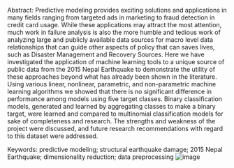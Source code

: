 Abstract: Predictive modeling provides exciting solutions and applications in many fields ranging from targeted ads in marketing to fraud detection in credit card usage. While these applications may attract the most attention, much work in failure analysis is also the more humble and tedious work of analyzing large and publicly available data sources for macro level data relationships that can guide other aspects of policy that can saves lives, such as Disaster Management and Recovery Sources. Here we have investigated the application of machine learning tools to a unique source of public data from the 2015 Nepal Earthquake to demonstrate the utility of these approaches beyond what has already been shown in the literature. Using various linear, nonlinear, parametric, and non-parametric machine learning algorithms we showed that there is no significant difference in performance among models using five target classes. Binary classification models, generated and learned by aggregating classes to make a binary target, were learned and compared to multinomial classification models for sake of completeness and research. The strengths and weakness of the project were discussed, and future research recommendations with regard to this dataset were addressed. 

Keywords: predictive modeling; structural earthquake damage; 2015 Nepal Earthquake; dimensionality reduction; data preprocessing 
![image](https://user-images.githubusercontent.com/93449247/184797673-6d7d2132-4d23-41d9-8203-3934aaf77c68.png)


